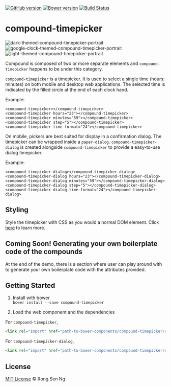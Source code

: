 [![GitHub version](https://badge.fury.io/gh/motss%2Fcompound-timepicker.svg)](https://badge.fury.io/gh/motss%2Fcompound-timepicker)
[![Bower version](https://badge.fury.io/bo/compound-timepicker.svg)](https://badge.fury.io/bo/compound-timepicker)
[![Build Status](https://travis-ci.org/motss/compound-timepicker.svg?branch=master)](https://travis-ci.org/motss/compound-timepicker)

compound-timepicker
============

![dark-themed-compound-timepicker-portrait](https://cloud.githubusercontent.com/assets/10607759/10778479/b10e64b6-7d61-11e5-992a-cf0fd0fb8563.png)
![google-clock-themed-compound-timepicker-portrait](https://cloud.githubusercontent.com/assets/10607759/10778483/b15857ce-7d61-11e5-8321-c05ae856acea.png)
![light-themed-compound-timepicker-portrait](https://cloud.githubusercontent.com/assets/10607759/10778482/b11911d6-7d61-11e5-8637-9f8bcc2d4ffb.png)
<!-- ![dark-themed-compound-timepicker](https://cloud.githubusercontent.com/assets/10607759/10778478/b10ac90a-7d61-11e5-8109-da9604aebfbc.png)
![google-clock-themed-compound-timepicker](https://cloud.githubusercontent.com/assets/10607759/10778480/b1169a3c-7d61-11e5-9213-ac88ff999028.png)
![light-themed-compound-timepicker](https://cloud.githubusercontent.com/assets/10607759/10778481/b1175314-7d61-11e5-8bae-f0f2ae0d7c26.png) -->

Compound is composed of two or more separate elements and `compound-timepicker` happens to be under this category.

`compound-timepicker` is a timepicker. It is used to select a single time (hours: minutes) on both mobile and desktop web applications.
The selected time is indicated by the filled circle at the end of each clock hand.

Example:

    <compound-timepicker></compound-timepicker>
    <compound-timepicker hours="23"></compound-timepicker>
    <compound-timepicker minutes="59"></compound-timepicker>
    <compound-timepicker step="5"></compound-timepicker>
    <compound-timepicker time-format="24"></compound-timepicker>

On mobile, pickers are best suited for display in a confirmation dialog. The timepicker can be wrapped inside a `paper-dialog`. `compound-timepicker-dialog` is created alongside `compound-timepicker` to provide a easy-to-use dialog timepicker.

Example:

    <compound-timepicker-dialog></compound-timepicker-dialog>
    <compound-timepicker-dialog hours="23"></compound-timepicker-dialog>
    <compound-timepicker-dialog minutes="59"></compound-timepicker-dialog>
    <compound-timepicker-dialog step="5"></compound-timepicker-dialog>
    <compound-timepicker-dialog time-format="24"></compound-timepicker-dialog>

## Styling

Style the timepicker with CSS as you would a normal DOM element.
Click [here](http://motss.github.io/compound-timepicker/components/compound-timepicker/index.html#styling) to learn more.

## Coming Soon! Generating your own boilerplate code of the compounds

At the end of the demo, there is a section where user can play around with to generate your own boilerplate code with the attributes provided.

## Getting Started

1. Install with bower  
`bower install --save compound-timepicker`

2. Load the web component and the dependencies

For `compound-timepicker`,

```html
<link rel="import" href="path-to-bower-components/compound-timepicker/compound-timepicker.html">
```
For `compound-timepicker-dialog`,

```html
<link rel="import" href="path-to-bower-components/compound-timepicker/compound-timepicker-dialog.html">
```

## License

[MIT License](http://motss.mit-license.org/) © Rong Sen Ng
